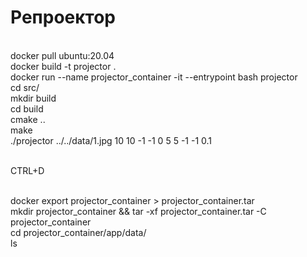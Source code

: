 # Репроектор

<br>docker pull ubuntu:20.04
<br>docker build -t projector .
<br>docker run --name projector_container -it --entrypoint bash projector
<br>cd src/
<br>mkdir build
<br>cd build
<br>cmake ..
<br>make
<br>./projector ../../data/1.jpg 10 10 -1 -1 0 5 5 -1 -1 0.1

<br>CTRL+D

<br>docker export projector_container > projector_container.tar
<br>mkdir projector_container && tar -xf projector_container.tar -C projector_container
<br>cd projector_container/app/data/
<br>ls 

